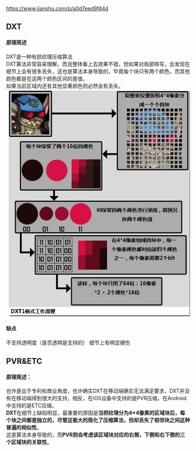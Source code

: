 https://www.jianshu.com/p/a0d7eed9f44d

## DXT
#### 原理简述
DXT是一种有损纹理压缩算法    
DXT算法非常容易理解，而且整体看上去效果不错，但如果对局部特写，会发现在细节上会有很多丢失，这也是算法本身导致的，毕竟每个块只有两个颜色，而其他颜色都是在这两个颜色区间的差值，    
如果当前区域内还有其他显著颜色则必然会有丢失。    
![DXT原理](/basic/imgs/DXT1工作原理.png)  
#### 缺点
不支持透明度（是否透明是支持的）
细节上有明显硬伤

## PVR&ETC
#### 原理简述： 
也许是出于专利和商业角度，也许确实DXT在移动端确实无法满足要求，DXT并没有在移动端得到很大的支持，相反，在iOS设备中支持的是PVR压缩，在Android中支持的是ETC压缩。  
**DXT**在细节上缺陷明显，最重要的原因是**当把纹理分为4*4像素的区域块后，每个块之间都是独立的，尽管这极大的简化了压缩算法，但却丢失了相邻块之间这种普遍的相似性**。  
这是算法本身导致的，而**PVR则会考虑该区域块对应的右侧，下侧和右下侧的三个区域块的关联性**。  

